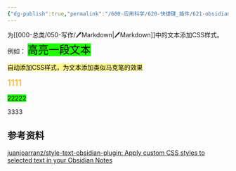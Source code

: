 ```yaml
---
{"dg-publish":true,"permalink":"/600-应用科学/620-快捷键_插件/621-obsidian/🔌StyleText/","tags":["Plugin/Obsidian"],"noteIcon":""}
---
```


为[[000-总类/050-写作/🖊️Markdown\|🖊️Markdown]]中的文本添加CSS样式。
例如：
<mark style="font-size: 24px; background-color: #1EFF00; color: black">高亮一段文本</mark>

<mark style="background-color: #fff88f; color: black">自动添加CSS样式，为文本添加类似马克笔的效果</mark>

<span style="font-size: 20px; color: orange">1111</span>

<mark style="background-color: #1EFF00; color: black">22222</mark>

3333



## 参考资料
[juanjoarranz/style-text-obsidian-plugin: Apply custom CSS styles to selected text in your Obsidian Notes](https://github.com/juanjoarranz/style-text-obsidian-plugin)